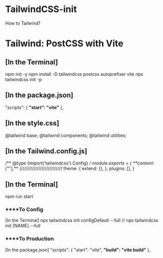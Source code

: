 # TailwindCSS-init
How to Tailwind?

# Tailwind: PostCSS with Vite
## [In the Terminal]
npm init -y
npm install -D tailwindcss postcss autoprefixer vite
npx tailwindcss init -p 

## [In the package.json]
"scripts": {
    <b>"start": "vite"</b>
  },

## [In the style.css]
@tailwind base;
@tailwind components;
@tailwind utilities;

## [In the Tailwind.config.js]
/** @type {import('tailwindcss').Config} */
module.exports = {
  **content: ["*"],**    ///////////////////////////
  theme: {
    extend: {},
  },
  plugins: [],
}

## [In the Terminal]
npm run start

### ****To Config
[In the Terminal]
npx tailwindcss init configDefault --full      	// npx tailwindcss init [NAME] --full

### ****To Production 
[In the package.json]
"scripts": {
    "start": "vite",
    **"build": "vite build"**
  },

